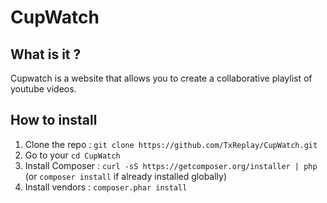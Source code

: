 # CupWatch

## What is it ?

Cupwatch is a website that allows you to create a collaborative playlist of youtube videos.

## How to install

1. Clone the repo : ```git clone https://github.com/TxReplay/CupWatch.git```
2. Go to your ```cd CupWatch ```
3. Install Composer : ```curl -sS https://getcomposer.org/installer | php``` (or ```composer install``` if already installed globally)
4. Install vendors : ```composer.phar install```